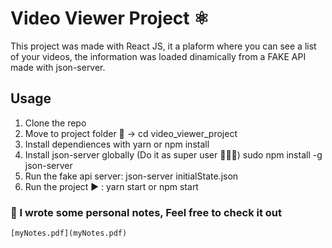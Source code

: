 # Video Viewer Project ⚛️

This project was made with React JS, it a plaform where you can see a list of your videos, the information was loaded dinamically from a FAKE API made with json-server.


## Usage 
1. Clone the repo 
2. Move to project folder 📁 -> cd video_viewer_project
3. Install dependiences with yarn or npm install
4. Install json-server globally (Do it as super user 🦸🏻‍♂️) sudo npm install -g json-server
5. Run the fake api server: json-server initialState.json
7. Run the project ▶️ : yarn start or npm start 

### 📝 I wrote some personal notes, Feel free to check it out
    [myNotes.pdf](myNotes.pdf)

